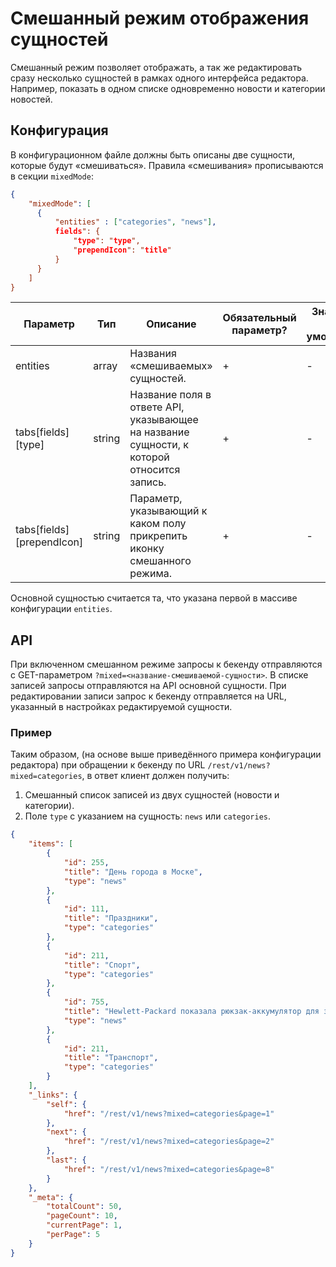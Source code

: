 # Смешанный режим отображения сущностей

Смешанный режим позволяет отображать, а так же редактировать сразу несколько сущностей в рамках одного интерфейса 
редактора. Например, показать в одном списке одновременно новости и категории новостей.

## Конфигурация

В конфигурационном файле должны быть описаны две сущности, которые будут «смешиваться». Правила «смешивания» 
прописываются в секции `mixedMode`:

```json
{
    "mixedMode": [
      {
          "entities" : ["categories", "news"],
          fields": {
              "type": "type",
              "prependIcon": "title"
          }
      }
    ]
}
```

| Параметр | Тип | Описание | Обязательный параметр? | Значение по-умолчанию |
| --- | --- | --- | --- | --- |
| entities | array | Названия «смешиваемых» сущностей. | + | - |
| tabs[fields][type] | string | Название поля в ответе API, указывающее на название сущности, к которой относится запись. | + | - |
| tabs[fields][prependIcon] | string | Параметр, указывающий к каком полу прикрепить иконку смешанного режима. | + | - |

Основной сущностью считается та, что указана первой в массиве конфигурации `entities`.

## API

При включенном смешанном режиме запросы к бекенду отправляются с GET-параметром `?mixed=<название-смешиваемой-сущности>`. 
В списке записей запросы отправляются на API основной сущности. При редактировании записи запрос к бекенду отправляется 
на URL, указанный в настройках редактируемой сущности.

### Пример

Таким образом, (на основе выше приведённого примера конфигурации редактора) при обращении к бекенду по 
URL `/rest/v1/news?mixed=categories`, в ответ клиент должен получить:

1. Смешанный список записей из двух сущностей (новости и категории).
2. Поле `type` с указанием на сущность: `news` или `categories`.

```json
{
    "items": [
        {
            "id": 255,
            "title": "День города в Моске",
            "type": "news"
        },
        {
            "id": 111,
            "title": "Праздники",
            "type": "categories"
        },
        {
            "id": 211,
            "title": "Спорт",
            "type": "categories"
        },
        {
            "id": 755,
            "title": "Hewlett-Packard показала рюкзак-аккумулятор для зарядки гаджетов",
            "type": "news"
        },
        {
            "id": 211,
            "title": "Транспорт",
            "type": "categories"
        }
    ],
    "_links": {
        "self": {
            "href": "/rest/v1/news?mixed=categories&page=1"
        },
        "next": {
            "href": "/rest/v1/news?mixed=categories&page=2"
        },
        "last": {
            "href": "/rest/v1/news?mixed=categories&page=8"
        }
    },
    "_meta": {
        "totalCount": 50,
        "pageCount": 10,
        "currentPage": 1,
        "perPage": 5
    }
}
```
